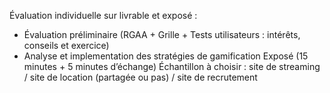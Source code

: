 Évaluation individuelle sur livrable et exposé :
* Évaluation préliminaire (RGAA + Grille + Tests utilisateurs : intérêts, conseils et exercice)
* Analyse et implementation des stratégies de gamification
Exposé (15 minutes + 5 minutes d’échange)
Échantillon à choisir : site de streaming / site de location (partagée ou pas) / site de recrutement